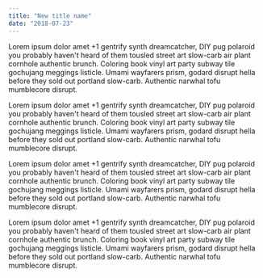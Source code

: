 ```yaml
---
title: "New title name"
date: "2018-07-23"
---
```


Lorem ipsum dolor amet +1 gentrify synth dreamcatcher, DIY pug polaroid you probably haven't heard of them tousled street art slow-carb air plant cornhole authentic brunch. Coloring book vinyl art party subway tile gochujang meggings listicle. Umami wayfarers prism, godard disrupt hella before they sold out portland slow-carb. Authentic narwhal tofu mumblecore disrupt.

<!-- end -->

Lorem ipsum dolor amet +1 gentrify synth dreamcatcher, DIY pug polaroid you probably haven't heard of them tousled street art slow-carb air plant cornhole authentic brunch. Coloring book vinyl art party subway tile gochujang meggings listicle. Umami wayfarers prism, godard disrupt hella before they sold out portland slow-carb. Authentic narwhal tofu mumblecore disrupt.

Lorem ipsum dolor amet +1 gentrify synth dreamcatcher, DIY pug polaroid you probably haven't heard of them tousled street art slow-carb air plant cornhole authentic brunch. Coloring book vinyl art party subway tile gochujang meggings listicle. Umami wayfarers prism, godard disrupt hella before they sold out portland slow-carb. Authentic narwhal tofu mumblecore disrupt.

Lorem ipsum dolor amet +1 gentrify synth dreamcatcher, DIY pug polaroid you probably haven't heard of them tousled street art slow-carb air plant cornhole authentic brunch. Coloring book vinyl art party subway tile gochujang meggings listicle. Umami wayfarers prism, godard disrupt hella before they sold out portland slow-carb. Authentic narwhal tofu mumblecore disrupt.
